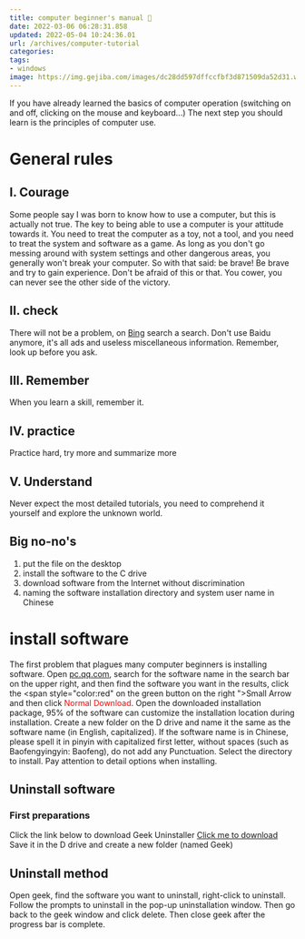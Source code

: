 ```yaml
---
title: computer beginner's manual 📔
date: 2022-03-06 06:28:31.858
updated: 2022-05-04 10:24:36.01
url: /archives/computer-tutorial
categories: 
tags: 
- windows
image: https://img.gejiba.com/images/dc28dd597dffccfbf3d871509da52d31.webp
---
```


If you have already learned the basics of computer operation (switching on and off, clicking on the mouse and keyboard...) The next step you should learn is the principles of computer use.
# General rules
## I. Courage
Some people say I was born to know how to use a computer, but this is actually not true. The key to being able to use a computer is your attitude towards it. You need to treat the computer as a toy, not a tool, and you need to treat the system and software as a game. As long as you don't go messing around with system settings and other dangerous areas, you generally won't break your computer. So with that said: be brave! Be brave and try to gain experience. Don't be afraid of this or that. You cower, you can never see the other side of the victory.
## II. check
There will not be a problem, on [Bing](https://www.bing.com/) search a search. Don't use Baidu anymore, it's all ads and useless miscellaneous information. Remember, look up before you ask.
## III. Remember
When you learn a skill, remember it.
## IV. practice
Practice hard, try more and summarize more
## V. Understand
Never expect the most detailed tutorials, you need to comprehend it yourself and explore the unknown world.
## Big no-no's
1. put the file on the desktop
2. install the software to the C drive
3. download software from the Internet without discrimination
4. naming the software installation directory and system user name in Chinese
# install software
The first problem that plagues many computer beginners is installing software.
Open [pc.qq.com](pc.qq.com), search for the software name in the search bar on the upper right, and then find the software you want in the results, click the <span style="color:red" on the green button on the right ">Small Arrow</span> and then click <span style="color:red">Normal Download</span>. Open the downloaded installation package, 95% of the software can customize the installation location during installation. Create a new folder on the D drive and name it the same as the software name (in English, capitalized). If the software name is in Chinese, please spell it in pinyin with capitalized first letter, without spaces (such as Baofengyingyin: Baofeng), do not add any Punctuation. Select the directory to install. Pay attention to detail options when installing.
## Uninstall software
### First preparations
Click the link below to download Geek Uninstaller
[Click me to download](https://disk.stepbystep.cf/d/geek.exe)
Save it in the D drive and create a new folder (named Geek)
## Uninstall method
Open geek, find the software you want to uninstall, right-click to uninstall. Follow the prompts to uninstall in the pop-up uninstallation window. Then go back to the geek window and click delete. Then close geek after the progress bar is complete.